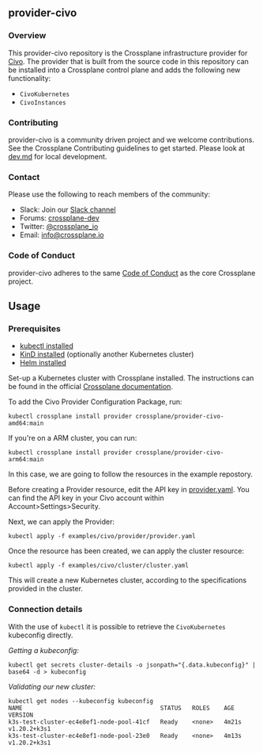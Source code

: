 ## provider-civo

### Overview

This provider-civo repository is the Crossplane infrastructure provider for [Civo](https://www.civo.com).
The provider that is built from the source code in this repository can be installed into a Crossplane control plane and adds the following new functionality:

- `CivoKubernetes`
- `CivoInstances`

### Contributing

provider-civo is a community driven project and we welcome contributions. See the Crossplane Contributing guidelines to get started. Please look at [dev.md](./dev.md) for local development.

### Contact

Please use the following to reach members of the community:

- Slack: Join our [Slack channel](https://slack.crossplane.io)
- Forums:
  [crossplane-dev](https://groups.google.com/forum/#!forum/crossplane-dev)
- Twitter: [@crossplane_io](https://twitter.com/crossplane_io)
- Email: [info@crossplane.io](mailto:info@crossplane.io)

### Code of Conduct

provider-civo adheres to the same [Code of Conduct](https://github.com/crossplane/crossplane/blob/master/CODE_OF_CONDUCT.md) as the core Crossplane project.

## Usage

### Prerequisites

- [kubectl installed](https://kubernetes.io/docs/tasks/tools/#kubectl)
- [KinD installed](https://kind.sigs.k8s.io/docs/user/quick-start/) (optionally another Kubernetes cluster)
- [Helm installed](https://helm.sh/)

Set-up a Kubernetes cluster with Crossplane installed. The instructions can be found in the official [Crossplane documentation](https://crossplane.io/docs/v1.3/getting-started/install-configure.html#start-with-a-self-hosted-crossplane).

To add the Civo Provider Configuration Package, run:

```console
kubectl crossplane install provider crossplane/provider-civo-amd64:main
```

If you're on a ARM cluster, you can run:

```console
kubectl crossplane install provider crossplane/provider-civo-arm64:main
```

In this case, we are going to follow the resources in the example repostory.

Before creating a Provider resource, edit the API key in [provider.yaml](examples/civo/provider/provider.yaml). You can find the API key in your Civo account within Account>Settings>Security.

Next, we can apply the Provider:

```console
kubectl apply -f examples/civo/provider/provider.yaml
```

Once the resource has been created, we can apply the cluster resource:

```console
kubectl apply -f examples/civo/cluster/cluster.yaml
```

This will create a new Kubernetes cluster, according to the specifications provided in the cluster.

### Connection details

With the use of `kubectl` it is possible to retrieve the `CivoKubernetes` kubeconfig directly.

_Getting a kubeconfig:_

```console
kubectl get secrets cluster-details -o jsonpath="{.data.kubeconfig}" | base64 -d > kubeconfig
```

_Validating our new cluster:_

```console
kubectl get nodes --kubeconfig kubeconfig
NAME                                       STATUS   ROLES    AGE     VERSION
k3s-test-cluster-ec4e8ef1-node-pool-41cf   Ready    <none>   4m21s   v1.20.2+k3s1
k3s-test-cluster-ec4e8ef1-node-pool-23e0   Ready    <none>   4m13s   v1.20.2+k3s1
```
